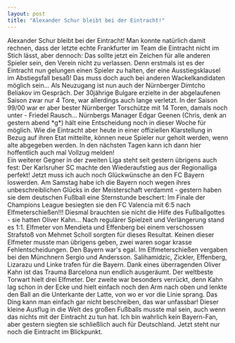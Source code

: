 ```yaml
---
layout: post
title: "Alexander Schur bleibt bei der Eintracht!"
---
```


Alexander Schur bleibt bei der Eintracht! Man konnte natürlich damit rechnen, dass der letzte echte Frankfurter im Team die Eintracht nicht im Stich lässt, aber dennoch: Das sollte jetzt ein Zeichen für alle anderen Spieler sein, den Verein nicht zu verlassen. Denn erstmals ist es der Eintracht nun gelungen einen Spieler zu halten, der eine Ausstiegsklausel im Abstiegsfall besaß! Das muss doch auch bei anderen Wackelkandidaten möglich sein... Als Neuzugang ist nun auch der Nürnberger Dimtcho Beliakov im Gespräch. Der 30jährige Bulgare erzielte in der abgelaufenen Saison zwar nur 4 Tore, war allerdings auch lange verletzt. In der Saison 99/00 war er aber bester Nürnberger Torschütze mit 14 Toren, damals noch unter - Friedel Rausch... Nürnbergs Manager Edgar Geenen (Chris, denk an gestern abend \*g\*) hält eine Entscheidung noch in dieser Woche für möglich. Wie die Eintracht aber heute in einer offiziellen Klarstellung in Bezug auf ihren Etat mitteilte, können neue Spieler nur geholt werden, wenn alte abgegeben werden. In den nächsten Tagen kann ich dann hier hoffentlich auch mal Vollzug melden!  
Ein weiterer Gegner in der zweiten Liga steht seit gestern übrigens auch fest: Der Karlsruher SC machte den Wiederaufstieg aus der Regionalliga perfekt! Jetzt muss ich auch noch Glückwünsche an den FC Bayern loswerden. Am Samstag habe ich die Bayern noch wegen ihres unbeschreiblichen Glücks in der Meisterschaft verdammt - gestern haben sie dem deutschen Fußball eine Sternstunde beschert: Im Finale der Champions League besiegten sie den FC Valencia mit 6:5 nach Elfmeterschießen!!! Diesmal brauchten sie nicht die Hilfe des Fußballgottes - sie hatten Oliver Kahn... Nach regulärer Spielzeit und Verlängerung stand es 1:1. Elfmeter von Mendieta und Effenberg bei einem verschossen Strafstoß von Mehmet Scholl sorgten für dieses Resultat. Keinen dieser Elfmeter musste man übrigens geben, zwei waren sogar krasse Fehlentscheidungen. Den Bayern war's egal. Im Elfmeterschießen vergaben bei den Münchnern Sergio und Andersson. Salihamidzic, Zickler, Effenberg, Lizarazu und Linke trafen für die Bayern. Dank eines überragenden Oliver Kahn ist das Trauma Barcelona nun endlich ausgeräumt. Der weltbeste Torwart hielt drei Elfmeter. Der zweite war besonders verrückt, denn Kahn lag schon in der Ecke und hielt einfach noch den Arm nach oben und lenkte den Ball an die Unterkante der Latte, von wo er vor die Linie sprang. Das Ding kann man einfach gar nicht beschreiben, das war unfassbar! Dieser kleine Ausflug in die Welt des großen Fußballs musste mal sein, auch wenn das nichts mit der Eintracht zu tun hat. Ich bin wahrlich kein Bayern-Fan, aber gestern siegten sie schließlich auch für Deutschland. Jetzt steht nur noch die Eintracht im Blickpunkt.
